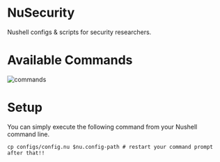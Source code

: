 # NuSecurity
Nushell configs & scripts for security researchers.

# Available Commands
![commands](https://github.com/user-attachments/assets/4ba37bb2-832b-4cfd-ac8c-3b8081f2d8fe)

# Setup
You can simply execute the following command from your Nushell command line.
```nu
cp configs/config.nu $nu.config-path # restart your command prompt after that!!
```